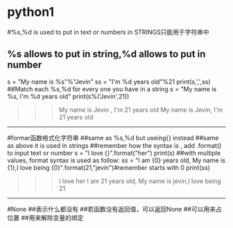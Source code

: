 # python1
#%s,%d is used to put in text or numbers in STRINGS只能用于字符串中
## %s allows to put in string,%d allows to put in number
s = "My name is %s"%"Jevin"
ss = "I'm %d years old"%21
print(s,',',ss)
##Match each %s,%d for every one you have in a string
s = "My name is %s, I'm %d years old"
print(s%('Jevin',21))
 >>>My name is Jevin , I'm 21 years old
 >>>My name is Jevin, I'm 21 years old
 
-------------------------------------------
#formar函数格式化字符串
##same as %s,%d but useing{} instead
##same as above it is used in strings
##remember how the syntax is  , add .format() to input text or number
s = "I love {}".format("her")
print(s)
##with multiple values, format syntax is used as follow:
ss = "I am {0} years old, My name is {1},I love being {0}".format(21,"jevin")#remember starts with 0
print(ss)
 >>>I love her
 >>>I am 21 years old, My name is jevin,I love being 21
-------------------------------------------------------
#None
##表示什么都没有
##若函数没有返回值，可以返回None
##可以用来占位置
##用来解除变量的绑定
